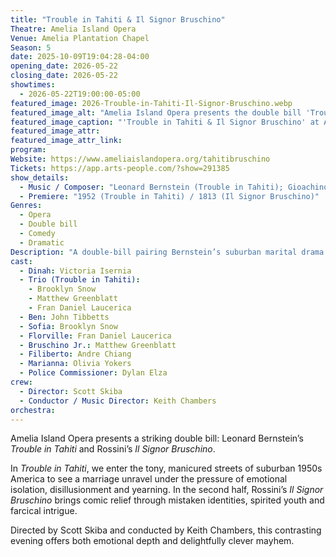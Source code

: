 ```yaml
---
title: "Trouble in Tahiti & Il Signor Bruschino"
Theatre: Amelia Island Opera
Venue: Amelia Plantation Chapel
Season: 5
date: 2025-10-09T19:04:28-04:00
opening_date: 2026-05-22
closing_date: 2026-05-22
showtimes:
  - 2026-05-22T19:00:00-05:00
featured_image: 2026-Trouble-in-Tahiti-Il-Signor-Bruschino.webp
featured_image_alt: "Amelia Island Opera presents the double bill 'Trouble in Tahiti & Il Signor Bruschino'"
featured_image_caption: "'Trouble in Tahiti & Il Signor Bruschino' at Amelia Plantation Chapel"
featured_image_attr: 
featured_image_attr_link: 
program:
Website: https://www.ameliaislandopera.org/tahitibruschino
Tickets: https://app.arts-people.com/?show=291385 
show_details:
  - Music / Composer: "Leonard Bernstein (Trouble in Tahiti); Gioachino Rossini (Il Signor Bruschino)" 
  - Premiere: "1952 (Trouble in Tahiti) / 1813 (Il Signor Bruschino)"  
Genres:
  - Opera
  - Double bill
  - Comedy
  - Dramatic
Description: "A double-bill pairing Bernstein’s suburban marital drama with Rossini’s zany Italian farce."  
cast:
  - Dinah: Victoria Isernia
  - Trio (Trouble in Tahiti): 
    - Brooklyn Snow
    - Matthew Greenblatt
    - Fran Daniel Laucerica
  - Ben: John Tibbetts
  - Sofia: Brooklyn Snow
  - Florville: Fran Daniel Laucerica
  - Bruschino Jr.: Matthew Greenblatt
  - Filiberto: Andre Chiang
  - Marianna: Olivia Yokers
  - Police Commissioner: Dylan Elza
crew:
  - Director: Scott Skiba
  - Conductor / Music Director: Keith Chambers
orchestra:
---
```

Amelia Island Opera presents a striking double bill: Leonard Bernstein’s *Trouble in Tahiti* and Rossini’s *Il Signor Bruschino*.

In *Trouble in Tahiti*, we enter the tony, manicured streets of suburban 1950s America to see a marriage unravel under the pressure of emotional isolation, disillusionment and yearning. In the second half, Rossini’s *Il Signor Bruschino* brings comic relief through mistaken identities, spirited youth and farcical intrigue.

Directed by Scott Skiba and conducted by Keith Chambers, this contrasting evening offers both emotional depth and delightfully clever mayhem.
